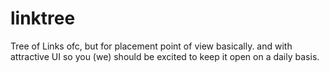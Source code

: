# linktree
Tree of Links ofc, but for placement point of view basically. and with attractive UI so you (we) should be excited to keep it open on a daily basis.
